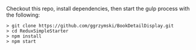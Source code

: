 Checkout this repo, install dependencies, then start the gulp process with the following:

```
> git clone https://github.com/ggrzymski/BookDetailDisplay.git
> cd ReduxSimpleStarter
> npm install
> npm start
```